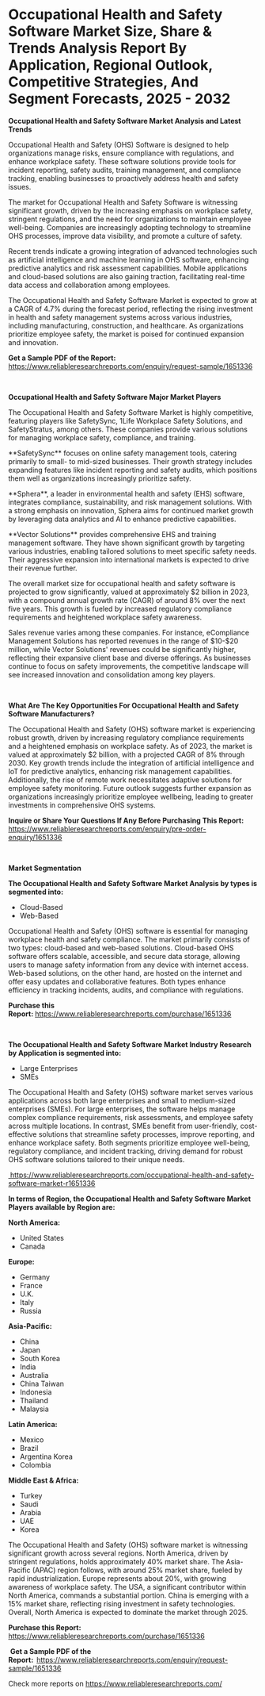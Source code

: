 <p><h1>Occupational Health and Safety Software Market Size, Share & Trends Analysis Report By Application, Regional Outlook, Competitive Strategies, And Segment Forecasts, 2025 - 2032</h1></p><p><strong>Occupational Health and Safety Software Market Analysis and Latest Trends</strong></p>
<p><p>Occupational Health and Safety (OHS) Software is designed to help organizations manage risks, ensure compliance with regulations, and enhance workplace safety. These software solutions provide tools for incident reporting, safety audits, training management, and compliance tracking, enabling businesses to proactively address health and safety issues. </p><p>The market for Occupational Health and Safety Software is witnessing significant growth, driven by the increasing emphasis on workplace safety, stringent regulations, and the need for organizations to maintain employee well-being. Companies are increasingly adopting technology to streamline OHS processes, improve data visibility, and promote a culture of safety. </p><p>Recent trends indicate a growing integration of advanced technologies such as artificial intelligence and machine learning in OHS software, enhancing predictive analytics and risk assessment capabilities. Mobile applications and cloud-based solutions are also gaining traction, facilitating real-time data access and collaboration among employees. </p><p>The Occupational Health and Safety Software Market is expected to grow at a CAGR of 4.7% during the forecast period, reflecting the rising investment in health and safety management systems across various industries, including manufacturing, construction, and healthcare. As organizations prioritize employee safety, the market is poised for continued expansion and innovation.</p></p>
<p><strong>Get a Sample PDF of the Report:&nbsp;</strong> <a href="https://www.reliableresearchreports.com/enquiry/request-sample/1651336?utm_campaign=2984&utm_medium=2&utm_source=Github&utm_content=ia&utm_term=09032025&utm_id=occupational-health-and-safety-software">https://www.reliableresearchreports.com/enquiry/request-sample/1651336</a></p>
<p>&nbsp;</p>
<p><strong>Occupational Health and Safety Software Major Market Players</strong></p>
<p><p>The Occupational Health and Safety Software Market is highly competitive, featuring players like SafetySync, 1Life Workplace Safety Solutions, and SafetyStratus, among others. These companies provide various solutions for managing workplace safety, compliance, and training.</p><p>**SafetySync** focuses on online safety management tools, catering primarily to small- to mid-sized businesses. Their growth strategy includes expanding features like incident reporting and safety audits, which positions them well as organizations increasingly prioritize safety.</p><p>**Sphera**, a leader in environmental health and safety (EHS) software, integrates compliance, sustainability, and risk management solutions. With a strong emphasis on innovation, Sphera aims for continued market growth by leveraging data analytics and AI to enhance predictive capabilities.</p><p>**Vector Solutions** provides comprehensive EHS and training management software. They have shown significant growth by targeting various industries, enabling tailored solutions to meet specific safety needs. Their aggressive expansion into international markets is expected to drive their revenue further.</p><p>The overall market size for occupational health and safety software is projected to grow significantly, valued at approximately $2 billion in 2023, with a compound annual growth rate (CAGR) of around 8% over the next five years. This growth is fueled by increased regulatory compliance requirements and heightened workplace safety awareness.</p><p>Sales revenue varies among these companies. For instance, eCompliance Management Solutions has reported revenues in the range of $10-$20 million, while Vector Solutions' revenues could be significantly higher, reflecting their expansive client base and diverse offerings. As businesses continue to focus on safety improvements, the competitive landscape will see increased innovation and consolidation among key players.</p></p>
<p>&nbsp;</p>
<p><strong>What Are The Key Opportunities For Occupational Health and Safety Software Manufacturers?</strong></p>
<p><p>The Occupational Health and Safety (OHS) software market is experiencing robust growth, driven by increasing regulatory compliance requirements and a heightened emphasis on workplace safety. As of 2023, the market is valued at approximately $2 billion, with a projected CAGR of 8% through 2030. Key growth trends include the integration of artificial intelligence and IoT for predictive analytics, enhancing risk management capabilities. Additionally, the rise of remote work necessitates adaptive solutions for employee safety monitoring. Future outlook suggests further expansion as organizations increasingly prioritize employee wellbeing, leading to greater investments in comprehensive OHS systems.</p></p>
<p><strong>Inquire or Share Your Questions If Any Before Purchasing This Report:</strong> <a href="https://www.reliableresearchreports.com/enquiry/pre-order-enquiry/1651336?utm_campaign=2984&utm_medium=2&utm_source=Github&utm_content=ia&utm_term=09032025&utm_id=occupational-health-and-safety-software">https://www.reliableresearchreports.com/enquiry/pre-order-enquiry/1651336</a></p>
<p>&nbsp;</p>
<p><strong>Market Segmentation</strong></p>
<p><strong>The Occupational Health and Safety Software Market Analysis by types is segmented into:</strong></p>
<p><ul><li>Cloud-Based</li><li>Web-Based</li></ul></p>
<p><p>Occupational Health and Safety (OHS) software is essential for managing workplace health and safety compliance. The market primarily consists of two types: cloud-based and web-based solutions. Cloud-based OHS software offers scalable, accessible, and secure data storage, allowing users to manage safety information from any device with internet access. Web-based solutions, on the other hand, are hosted on the internet and offer easy updates and collaborative features. Both types enhance efficiency in tracking incidents, audits, and compliance with regulations.</p></p>
<p><strong>Purchase this Report:&nbsp;</strong><a href="https://www.reliableresearchreports.com/purchase/1651336?utm_campaign=2984&utm_medium=2&utm_source=Github&utm_content=ia&utm_term=09032025&utm_id=occupational-health-and-safety-software">https://www.reliableresearchreports.com/purchase/1651336</a></p>
<p>&nbsp;</p>
<p><strong>The Occupational Health and Safety Software Market Industry Research by Application is segmented into:</strong></p>
<p><ul><li>Large Enterprises</li><li>SMEs</li></ul></p>
<p><p>The Occupational Health and Safety (OHS) software market serves various applications across both large enterprises and small to medium-sized enterprises (SMEs). For large enterprises, the software helps manage complex compliance requirements, risk assessments, and employee safety across multiple locations. In contrast, SMEs benefit from user-friendly, cost-effective solutions that streamline safety processes, improve reporting, and enhance workplace safety. Both segments prioritize employee well-being, regulatory compliance, and incident tracking, driving demand for robust OHS software solutions tailored to their unique needs.</p></p>
<p><a href="https://www.reliableresearchreports.com/occupational-health-and-safety-software-market-r1651336?utm_campaign=2984&utm_medium=2&utm_source=Github&utm_content=ia&utm_term=09032025&utm_id=occupational-health-and-safety-software">&nbsp;https://www.reliableresearchreports.com/occupational-health-and-safety-software-market-r1651336</a></p>
<p><strong>In terms of Region, the Occupational Health and Safety Software Market Players available by Region are:</strong></p>
<p>
    <p> <strong> North America: </strong>
        <ul>
            <li>United States</li>
            <li>Canada</li>
        </ul>
        </p> 
    <p> <strong> Europe: </strong>
        <ul>
            <li>Germany</li>
            <li>France</li>
            <li>U.K.</li>
            <li>Italy</li>
            <li>Russia</li>
        </ul>
        </p> 
    <p> <strong> Asia-Pacific: </strong>
        <ul>
            <li>China</li>
            <li>Japan</li>
            <li>South Korea</li>
            <li>India</li>
            <li>Australia</li>
            <li>China Taiwan</li>
            <li>Indonesia</li>
            <li>Thailand</li>
            <li>Malaysia</li>
        </ul>
        </p> 
    <p> <strong> Latin America: </strong>
        <ul>
            <li>Mexico</li>
            <li>Brazil</li>
            <li>Argentina Korea</li>
            <li>Colombia</li>
        </ul>
        </p> 
    <p> <strong> Middle East & Africa: </strong>
        <ul>
            <li>Turkey</li>
            <li>Saudi</li>
            <li>Arabia</li>
            <li>UAE</li>
            <li>Korea</li>
        </ul>
    </p>
    </p>
<p><p>The Occupational Health and Safety (OHS) software market is witnessing significant growth across several regions. North America, driven by stringent regulations, holds approximately 40% market share. The Asia-Pacific (APAC) region follows, with around 25% market share, fueled by rapid industrialization. Europe represents about 20%, with growing awareness of workplace safety. The USA, a significant contributor within North America, commands a substantial portion. China is emerging with a 15% market share, reflecting rising investment in safety technologies. Overall, North America is expected to dominate the market through 2025.</p></p>
<p><strong>Purchase this Report: </strong><a href="https://www.reliableresearchreports.com/purchase/1651336?utm_campaign=2984&utm_medium=2&utm_source=Github&utm_content=ia&utm_term=09032025&utm_id=occupational-health-and-safety-software">https://www.reliableresearchreports.com/purchase/1651336</a></p>
<p>&nbsp;<strong>Get a Sample PDF of the Report:&nbsp;&nbsp;</strong><a href="https://www.reliableresearchreports.com/enquiry/request-sample/1651336?utm_campaign=2984&utm_medium=2&utm_source=Github&utm_content=ia&utm_term=09032025&utm_id=occupational-health-and-safety-software">https://www.reliableresearchreports.com/enquiry/request-sample/1651336</a></p>
<p><strong></strong></p>
<p>Check more reports on <a href="https://www.reliableresearchreports.com/?utm_campaign=2984&utm_medium=2&utm_source=Github&utm_content=ia&utm_term=09032025&utm_id=occupational-health-and-safety-software">https://www.reliableresearchreports.com/</a></p>
